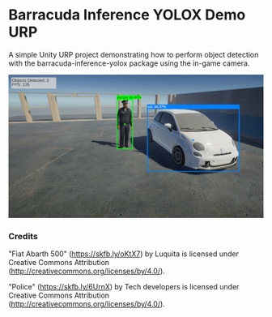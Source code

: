 # Barracuda Inference YOLOX Demo URP
A simple Unity URP project demonstrating how to perform object detection with the barracuda-inference-yolox package using the in-game camera.



![barracuda-inference-yolox-demo-urp](./images/barracuda-inference-yolox-demo-urp.png)







### Credits

"Fiat Abarth 500" (https://skfb.ly/oKtX7) by Luquita is licensed under Creative Commons Attribution (http://creativecommons.org/licenses/by/4.0/).

"Police" (https://skfb.ly/6UrnX) by Tech developers is licensed under Creative Commons Attribution (http://creativecommons.org/licenses/by/4.0/).
